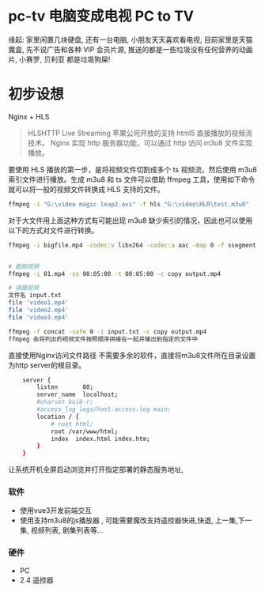 # pc-tv 电脑变成电视 PC to TV

缘起: 家里闲置几块硬盘, 还有一台电脑, 小朋友天天喜欢看电视, 目前家里是天猫魔盒, 先不说广告和各种 VIP 会员片源, 推送的都是一些垃圾没有任何营养的动画片, 小赛罗, 贝利亚 都是垃圾狗屎!

# 初步设想

Nginx + HLS

> HLSHTTP Live Streaming 苹果公司开放的支持 html5 直接播放的视频流技术。 Nginx 实现 http 服务器功能，可以通过 http 访问 m3u8 文件实现播放。

要使用 HLS 播放的第一步，是将视频文件切割成多个 ts 视频流，然后使用 m3u8 索引文件进行播放。生成 m3u8 和 ts 文件可以借助 ffmpeg 工具，使用如下命令就可以将一般的视频文件转换成 HLS 支持的文件。

```bash
ffmpeg -i "G:\video magic leap2.avi" -f hls "G:\video\HLR\test.m3u8"
```

对于大文件用上面这种方式有可能出现 m3u8 缺少索引的情况，因此也可以使用以下的方式对文件进行转换。

```bash
ffmpeg -i bigfile.mp4 -codec:v libx264 -codec:a aac -map 0 -f ssegment -segment_format mpegts -segment_list tos.m3u8 -segment_time 10 taste_of_shanghai%04d.ts
```
 
```bash

# 截取视频
ffmpeg -i 01.mp4 -ss 00:05:00 -t 00:05:00 -c copy output.mp4

# 拼接视频
文件名 input.txt 
file 'video1.mp4'
file 'video2.mp4'
file 'video3.mp4'

ffmpeg -f concat -safe 0 -i input.txt -c copy output.mp4
ffmpeg 会将列出的视频文件按照顺序拼接在一起并输出到指定的文件中

```


直接使用Nginx访问文件路径
不需要多余的软件，直接将m3u8文件所在目录设置为http server的根目录。
```sh
    server {
        listen       80;
        server_name  localhost;
        #charset koi8-r;
        #access_log logs/host.access.log main;
        location / {
            # root html;
            root /var/www/html;
            index  index.html index.htm;
        }
    }
```
让系统开机全屏启动浏览并打开指定部署的静态服务地址, 
### 软件
- 使用vue3开发前端交互
- 使用支持m3u8的js播放器 , 可能需要魔改支持遥控器快进,快退, 上一集,下一集, 视频列表, 剧集列表等...

### 硬件
-   PC
-   2.4 遥控器